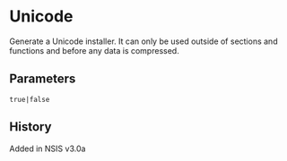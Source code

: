 # Unicode

Generate a Unicode installer. It can only be used outside of sections and functions and before any data is compressed.

## Parameters

    true|false

## History

Added in NSIS v3.0a

